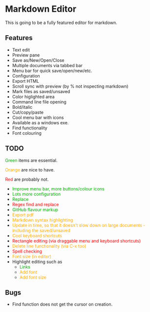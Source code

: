 # Markdown Editor #

This is going to be a fully featured editor for markdown.

## Features ##

- Text edit
- Preview pane
- Save as/New/Open/Close
- Multiple documents via tabbed bar
- Menu bar for quick save/open/new/etc.
- Configuration
- Export HTML
- Scroll sync with preview (by % not inspecting markdown)
- Mark files as saved/unsaved
- Color higlighted area
- Command line file opening
- Bold/italic
- Cut/copy/paste
- Cool menu bar with icons
- Available as a windows exe.
- Find functionality
-  Font colouring

## TODO ##

<font color="#00aa00">Green</font> items are essential.

<font color="#ffaa00">Orange</font> are nice to have.

<font color="#ff0000">Red</font> are probably not.

- <font color="#00aa00">Improve menu bar, more buttons/colour icons</font>
- <font color="#00aa00"> Lots more configuration</font>
- <font color="#00aa00">Replace</font>
- <font color="#ff0000">Regex find and replace</font>
- <font color="#00aa00">GitHub flavour markup</font>
- <font color="#ffaa00">Export pdf</font>
- <font color="#ffaa00">Markdown syntax highlighting</font>
- <font color="#ffaa00">Update in time, so that it doesn't slow down on large documents - including the saved/unsaved</font>
- <font color="#ffaa00">Cool keyboard shortcuts</font>
- <font color="#ff0000">Rectangle editing (via draggable menu and keyboard shortcuts)</font>
- <font color="#ffaa00">Delete line functionality (via C-x too)</font>
- <font color="#ff0000">Spell checking</font>
- <font color="#ffaa00">Font size (in editor)</font>
- Highlight editing such as
    - <font color="#00aa00">Links</font>
    - <font color="#ffaa00">Add font </font>
    - <font color="#ffaa00">Add font size</font>

## Bugs ##

- Find function does not get the cursor on creation.
